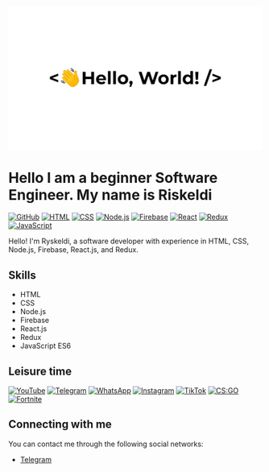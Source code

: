 <div style = "display: flex; justify-content: center; width= 100%">
  <img src="https://github.com/softboy17/softboy17/blob/main/assets/helloWorld.gif" width="600" alt="Header" >
</div>


# Hello I am a beginner Software Engineer. My name is Riskeldi 

[![GitHub](https://img.shields.io/badge/-GitHub-181717?style=flat-square&logo=github&logoColor=white)](https://github.com/ваш-профиль)
[![HTML](https://img.shields.io/badge/-HTML-E34F26?style=flat-square&logo=html5&logoColor=white)](#)
[![CSS](https://img.shields.io/badge/-CSS-1572B6?style=flat-square&logo=css3&logoColor=white)](#)
[![Node.js](https://img.shields.io/badge/-Node.js-339933?style=flat-square&logo=node.js&logoColor=white)](#)
[![Firebase](https://img.shields.io/badge/-Firebase-FFCA28?style=flat-square&logo=firebase&logoColor=black)](#)
[![React](https://img.shields.io/badge/-React.js-61DAFB?style=flat-square&logo=react&logoColor=white)](#)
[![Redux](https://img.shields.io/badge/-Redux-764ABC?style=flat-square&logo=redux&logoColor=white)](#)
[![JavaScript](https://img.shields.io/badge/-JavaScript-F7DF1E?style=flat-square&logo=javascript&logoColor=black)](#)

Hello! I'm Ryskeldi, a software developer with experience in HTML, CSS, Node.js, Firebase, React.js, and Redux.

## Skills

- HTML
- CSS
- Node.js
- Firebase
- React.js
- Redux
- JavaScript ES6

## Leisure time
[![YouTube](https://img.shields.io/badge/-YouTube-FF0000?style=flat-square&logo=youtube&logoColor=white)](#)
[![Telegram](https://img.shields.io/badge/-Telegram-2CA5E0?style=flat-square&logo=telegram&logoColor=white)](#)
[![WhatsApp](https://img.shields.io/badge/-WhatsApp-25D366?style=flat-square&logo=whatsapp&logoColor=white)](#)
[![Instagram](https://img.shields.io/badge/-Instagram-E4405F?style=flat-square&logo=instagram&logoColor=white)](#)
[![TikTok](https://img.shields.io/badge/-TikTok-000000?style=flat-square&logo=tiktok&logoColor=white)](#)
[![CS:GO](https://img.shields.io/badge/-CS:GO-000000?style=flat-square&logo=counter-strike&logoColor=white)](#)
[![Fortnite](https://img.shields.io/badge/-Fortnite-181717?style=flat-square&logo=fortnite&logoColor=white)](#)

## Connecting with me

You can contact me through the following social networks:

- [Telegram](https://t.me/rskld_0)





